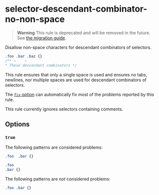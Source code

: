 # selector-descendant-combinator-no-non-space

> **Warning** This rule is deprecated and will be removed in the future. See [the migration guide](https://github.com/stylelint/stylelint/tree/15.8.0/docs/migration-guide/to-15.md).

Disallow non-space characters for descendant combinators of selectors.

<!-- prettier-ignore -->
```css
.foo .bar .baz {}
/** ↑    ↑
* These descendant combinators */
```

This rule ensures that only a single space is used and ensures no tabs, newlines, nor multiple spaces are used for descendant combinators of selectors.

The [`fix` option](https://github.com/stylelint/stylelint/tree/15.8.0/docs/user-guide/options.md#fix) can automatically fix most of the problems reported by this rule.

This rule currently ignores selectors containing comments.

## Options

### `true`

The following patterns are considered problems:

<!-- prettier-ignore -->
```css
.foo  .bar {}
```

<!-- prettier-ignore -->
```css
.foo
.bar {}
```

The following patterns are _not_ considered problems:

<!-- prettier-ignore -->
```css
.foo .bar {}
```
